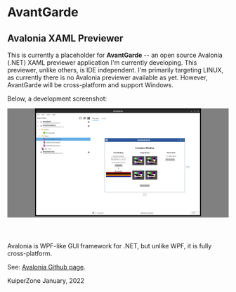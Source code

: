 # AvantGarde #
## Avalonia XAML Previewer ##

This is currently a placeholder for **AvantGarde** -- an open source Avalonia (.NET) XAML previewer application I'm
currently developing. This previewer, unlike others, is IDE independent. I'm primarily targeting LINUX, as currently
there is no Avalonia previewer available as yet. However, AvantGarde will be cross-platform and support Windows.

Below, a development screenshot:

<p style="text-align:center;background:gray;margin-bottom:4em;">
    <img src="Screenshot-cropped-scaled.jpg" style="width:75%;max-width:800px;"/>
</p>

Avalonia is WPF-like GUI framework for .NET, but unlike WPF, it is fully cross-platform.

See: [Avalonia Github page](https://github.com/AvaloniaUI/Avalonia).

KuiperZone January, 2022
